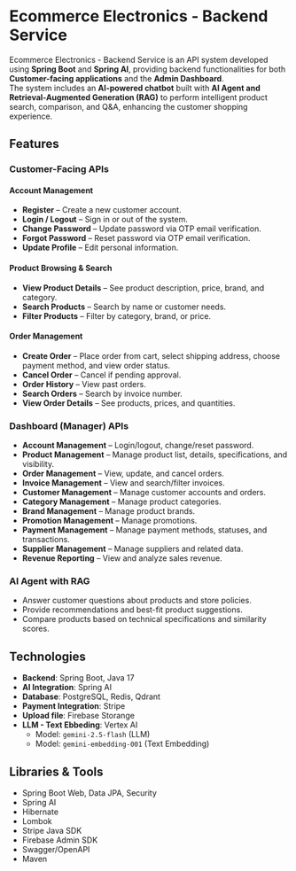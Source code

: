 # Ecommerce Electronics - Backend Service

Ecommerce Electronics - Backend Service is an API system developed using **Spring Boot** and **Spring AI**, providing backend functionalities for both **Customer-facing applications** and the **Admin Dashboard**.  
The system includes an **AI-powered chatbot** built with **AI Agent and Retrieval-Augmented Generation (RAG)** to perform intelligent product search, comparison, and Q&A, enhancing the customer shopping experience.

## Features
### **Customer-Facing APIs**
#### **Account Management**
- **Register** – Create a new customer account.  
- **Login / Logout** – Sign in or out of the system.  
- **Change Password** – Update password via OTP email verification.  
- **Forgot Password** – Reset password via OTP email verification.  
- **Update Profile** – Edit personal information.  

#### **Product Browsing & Search**
- **View Product Details** – See product description, price, brand, and category.  
- **Search Products** – Search by name or customer needs.  
- **Filter Products** – Filter by category, brand, or price.  

#### **Order Management**
- **Create Order** – Place order from cart, select shipping address, choose payment method, and view order status.
- **Cancel Order** – Cancel if pending approval.  
- **Order History** – View past orders.  
- **Search Orders** – Search by invoice number.  
- **View Order Details** – See products, prices, and quantities.

### **Dashboard (Manager) APIs**
- **Account Management** – Login/logout, change/reset password.  
- **Product Management** – Manage product list, details, specifications, and visibility.  
- **Order Management** – View, update, and cancel orders.  
- **Invoice Management** – View and search/filter invoices.  
- **Customer Management** – Manage customer accounts and orders.  
- **Category Management** – Manage product categories.  
- **Brand Management** – Manage product brands.  
- **Promotion Management** – Manage promotions.  
- **Payment Management** – Manage payment methods, statuses, and transactions.  
- **Supplier Management** – Manage suppliers and related data.  
- **Revenue Reporting** – View and analyze sales revenue.  

### **AI Agent with RAG**
- Answer customer questions about products and store policies.
- Provide recommendations and best-fit product suggestions.
- Compare products based on technical specifications and similarity scores.

## Technologies
- **Backend**: Spring Boot, Java 17
- **AI Integration**: Spring AI
- **Database**: PostgreSQL, Redis, Qdrant
- **Payment Integration**: Stripe
- **Upload file**: Firebase Storange
- **LLM - Text Ebbeding**: Vertex AI 
  - Model: `gemini-2.5-flash` (LLM)  
  - Model: `gemini-embedding-001` (Text Embedding)
  
## Libraries & Tools
- Spring Boot Web, Data JPA, Security
- Spring AI
- Hibernate
- Lombok
- Stripe Java SDK
- Firebase Admin SDK
- Swagger/OpenAPI
- Maven
